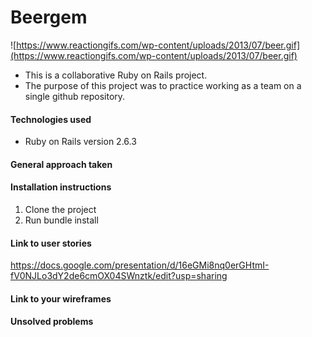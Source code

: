 # Beergem
![https://www.reactiongifs.com/wp-content/uploads/2013/07/beer.gif](https://www.reactiongifs.com/wp-content/uploads/2013/07/beer.gif)
- This is a collaborative Ruby on Rails project.
- The purpose of this project was to practice working as a team on a single github repository.

#### Technologies used
- Ruby on Rails version 2.6.3

#### General approach taken


#### Installation instructions
1. Clone the project
2. Run bundle install

#### Link to user stories
https://docs.google.com/presentation/d/16eGMi8nq0erGHtmI-fV0NJLo3dY2de6cmOX04SWnztk/edit?usp=sharing

#### Link to your wireframes


#### Unsolved problems

